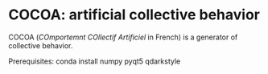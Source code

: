 # COCOA: artificial collective behavior

COCOA (*COmportemnt COllectif Artificiel* in French) is a generator of collective behavior.

Prerequisites:
conda install numpy pyqt5 qdarkstyle